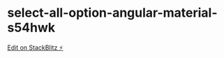 # select-all-option-angular-material-s54hwk

[Edit on StackBlitz ⚡️](https://stackblitz.com/edit/select-all-option-angular-material-s54hwk)